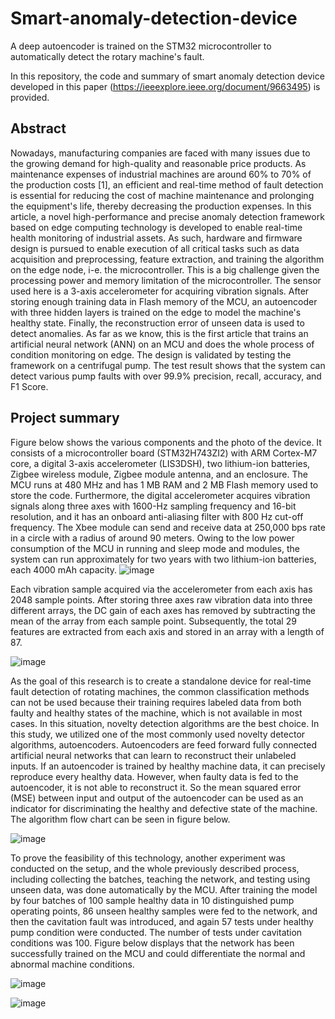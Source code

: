 # Smart-anomaly-detection-device
A deep autoencoder is trained on the STM32 microcontroller to automatically detect the rotary machine's fault. 

In this repository, the code and summary of smart anomaly detection device developed in this paper (https://ieeexplore.ieee.org/document/9663495) is provided.

## Abstract
Nowadays, manufacturing companies are faced with many issues due to the growing demand for high-quality and reasonable price products. As maintenance expenses of industrial machines are around 60% to 70% of the production costs [1], an efficient and real-time method of fault detection is essential for reducing the cost of machine maintenance and prolonging the equipment's life, thereby decreasing the production expenses. In this article, a novel high-performance and precise anomaly detection framework based on edge computing technology is developed to enable real-time health monitoring of industrial assets. As such, hardware and firmware design is pursued to enable execution of all critical tasks such as data acquisition and preprocessing, feature extraction, and training the algorithm on the edge node, i-e. the microcontroller. This is a big challenge given the processing power and memory limitation of the microcontroller. The sensor used here is a 3-axis accelerometer for acquiring vibration signals. After storing enough training data in Flash memory of the MCU, an autoencoder with three hidden layers is trained on the edge to model the machine's healthy state. Finally, the reconstruction error of unseen data is used to detect anomalies. As far as we know, this is the first article that trains an artificial neural network (ANN) on an MCU and does the whole process of condition monitoring on edge. The design is validated by testing the framework on a centrifugal pump. The test result shows that the system can detect various pump faults with over 99.9% precision, recall, accuracy, and F1 Score. 


## Project summary 
Figure below shows the various components and the photo of the device. It consists of a microcontroller board (STM32H743ZI2) with ARM Cortex-M7 core, a digital 3-axis accelerometer (LIS3DSH), two lithium-ion batteries, Zigbee wireless module, Zigbee module antenna, and an enclosure. The MCU runs at 480 MHz and has 1 MB RAM
and 2 MB Flash memory used to store the code. Furthermore, the digital accelerometer acquires vibration signals along three axes with 1600-Hz sampling frequency and 16-bit resolution, and it has an onboard anti-aliasing filter with 800 Hz cut-off frequency. The Xbee module can send and receive data at 250,000 bps rate in a circle with a radius of around 90 meters. Owing to the low power consumption of the MCU in running and sleep mode and modules, the system can run approximately for two years with two lithium-ion batteries, each 4000 mAh capacity.
![image](https://user-images.githubusercontent.com/57262710/218365481-d11538e4-2dc7-49c5-90b7-9ec46cbc63e7.png)


Each vibration sample acquired via the accelerometer from each axis has 2048 sample points. After storing three axes raw vibration data into three different arrays, the DC gain of each axes has removed by subtracting the mean of the array from each sample point. Subsequently, the total 29 features are extracted from each axis and stored in an array with a length of 87. 

![image](https://user-images.githubusercontent.com/57262710/218366052-a137b7ba-5cc5-4c28-af8c-2520781d77b1.png)

As the goal of this research is to create a standalone device for real-time fault detection of rotating machines, the common classification methods can not be used because their training requires labeled data from both faulty and healthy states of the machine, which is not available in most cases. In this situation, novelty detection algorithms are the best choice. In this study, we utilized one of the most commonly used novelty detector algorithms, autoencoders. Autoencoders are feed forward fully connected artificial neural networks that can learn to reconstruct their unlabeled inputs. If an autoencoder is trained by healthy machine data, it can precisely reproduce every healthy data. However, when faulty data is fed to the autoencoder, it is not able to reconstruct it. So the mean squared error (MSE) between input and output of the autoencoder can be used as an indicator for discriminating the healthy and defective state of the machine. The algorithm flow chart can be seen in figure below.

![image](https://user-images.githubusercontent.com/57262710/218366523-7fa1b645-1049-481c-bfee-9a65b709885d.png)

To prove the feasibility of this technology, another experiment was conducted on the setup, and the whole previously described process, including collecting the 
batches, teaching the network, and testing using unseen data, was done automatically by the MCU. After training the model by four batches of 100 sample healthy data in 10 distinguished pump operating points, 86 unseen healthy samples were fed to the network, and then the cavitation fault was introduced, and again 57 tests under healthy pump condition were conducted. The number of tests under cavitation conditions was 100. Figure below displays that the network has been successfully trained on the MCU and could differentiate the normal and abnormal machine conditions. 

![image](https://user-images.githubusercontent.com/57262710/218366574-b52975b6-84be-4ba1-be1e-71b7dc667644.png)

![image](https://user-images.githubusercontent.com/57262710/218367091-35557f43-35df-44a2-a84c-8dd3fae06d4e.png)


